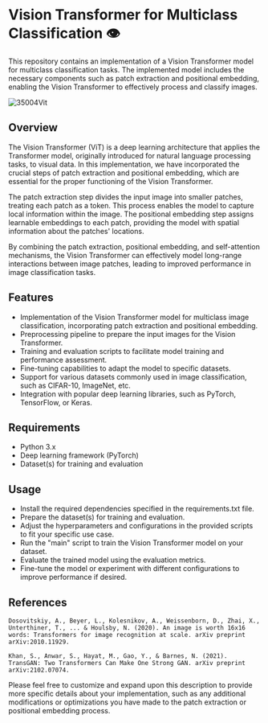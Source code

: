 #  Vision Transformer for Multiclass Classification 👁️

This repository contains an implementation of a Vision Transformer model for multiclass classification tasks. The implemented model includes the necessary components such as patch extraction and positional embedding, enabling the Vision Transformer to effectively process and classify images.


![35004Vit](https://github.com/mohammadr8za/VisionTransformer/assets/72736177/17435f3f-6a0a-47ea-b2f6-dce5475f99a6)

## Overview

The Vision Transformer (ViT) is a deep learning architecture that applies the Transformer model, originally introduced for natural language processing tasks, to visual data. In this implementation, we have incorporated the crucial steps of patch extraction and positional embedding, which are essential for the proper functioning of the Vision Transformer.

The patch extraction step divides the input image into smaller patches, treating each patch as a token. This process enables the model to capture local information within the image. The positional embedding step assigns learnable embeddings to each patch, providing the model with spatial information about the patches' locations.

By combining the patch extraction, positional embedding, and self-attention mechanisms, the Vision Transformer can effectively model long-range interactions between image patches, leading to improved performance in image classification tasks.

## Features

* Implementation of the Vision Transformer model for multiclass image classification, incorporating patch extraction and positional embedding.
* Preprocessing pipeline to prepare the input images for the Vision Transformer.
* Training and evaluation scripts to facilitate model training and performance assessment.
* Fine-tuning capabilities to adapt the model to specific datasets.
* Support for various datasets commonly used in image classification, such as CIFAR-10, ImageNet, etc.
* Integration with popular deep learning libraries, such as PyTorch, TensorFlow, or Keras.


## Requirements

* Python 3.x
* Deep learning framework (PyTorch)
* Dataset(s) for training and evaluation

## Usage

* Install the required dependencies specified in the requirements.txt file.
* Prepare the dataset(s) for training and evaluation.
* Adjust the hyperparameters and configurations in the provided scripts to fit your specific use case.
* Run the "main" script to train the Vision Transformer model on your dataset.
* Evaluate the trained model using the evaluation metrics.
* Fine-tune the model or experiment with different configurations to improve performance if desired.

## References

    Dosovitskiy, A., Beyer, L., Kolesnikov, A., Weissenborn, D., Zhai, X., Unterthiner, T., ... & Houlsby, N. (2020). An image is worth 16x16 words: Transformers for image recognition at scale. arXiv preprint arXiv:2010.11929.
    
    Khan, S., Anwar, S., Hayat, M., Gao, Y., & Barnes, N. (2021). TransGAN: Two Transformers Can Make One Strong GAN. arXiv preprint arXiv:2102.07074.


Please feel free to customize and expand upon this description to provide more specific details about your implementation, such as any additional modifications or optimizations you have made to the patch extraction or positional embedding process.
